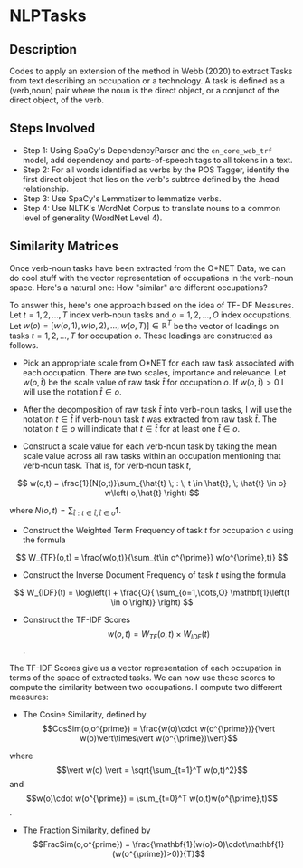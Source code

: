 # NLPTasks

## Description  
Codes to apply an extension of the method in Webb (2020) to extract Tasks from text describing an occupation or a technology. A task is defined as a (verb,noun) pair where the noun is the direct object, or a conjunct of the direct object, of the verb.

## Steps Involved

* Step 1: Using SpaCy's DependencyParser and the ``en_core_web_trf`` model, add dependency and parts-of-speech tags to all tokens in a text. 
* Step 2: For all words identified as verbs by the POS Tagger, identify the first direct object that lies on the verb's subtree defined by the .head relationship. 
* Step 3: Use SpaCy's Lemmatizer to lemmatize verbs. 
* Step 4: Use NLTK's WordNet Corpus to translate nouns to a common level of generality (WordNet Level 4). 

## Similarity Matrices

Once verb-noun tasks have been extracted from the O\*NET Data, we can do cool stuff with the vector representation of occupations in the verb-noun space. Here's a natural one: How "similar" are different occupations? 

To answer this, here's one approach based on the idea of TF-IDF Measures. Let $t=1,2,\dots,T$ index verb-noun tasks and $o=1,2,\dots,O$ index occupations. Let $w(o) = [ w(o,1),w(o,2),\dots,w(o,T) ] \in \mathbb{R}^T$ be the vector of loadings on tasks $t=1,2,\dots,T$ for occupation $o$. These loadings are constructed as follows. 

* Pick an appropriate scale from O\*NET for each raw task associated with each occupation. There are two scales, importance and relevance. Let $w(o,\hat{t})$ be the scale value of raw task $\hat{t}$ for occupation $o$. If $w(o,\hat{t})>0$ I will use the notation $\hat{t}\in o$.

* After the decomposition of raw task $\hat{t}$ into verb-noun tasks, I will use the notation $t\in \hat{t}$ if verb-noun task $t$ was extracted from raw task $\hat{t}$. The notation $t\in o$ will indicate that $t\in\hat{t}$ for at least one $\hat{t}\in o$.

* Construct a scale value for each verb-noun task by taking the mean scale value across all raw tasks within an occupation mentioning that verb-noun task. That is, for verb-noun task $t$, 

$$ w(o,t) = \frac{1}{N(o,t)}\sum_{\hat{t} \; : \; t \in \hat{t}, \; \hat{t} \in o} w\left( o,\hat{t} \right) $$

where $N(o,t) = \sum_{\hat{t} : t \in \hat{t}, \hat{t} \in o} \mathbf{1}$.

* Construct the Weighted Term Frequency of task $t$ for occupation $o$ using the formula

$$ W_{TF}(o,t) = \frac{w(o,t)}{\sum_{t\in o^{\prime}} w(o^{\prime},t)} $$

* Construct the Inverse Document Frequency of task $t$ using the formula 

$$ W_{IDF}(t) = \log\left(1 + \frac{O}{ \sum_{o=1,\dots,O} \mathbf{1}\left(t \in o \right)} \right) $$

* Construct the TF-IDF Scores $$w(o,t) = W_{TF}(o,t)\times W_{IDF}(t)$$. 

The TF-IDF Scores give us a vector representation of each occupation in terms of the space of extracted tasks. We can now use these scores to compute the similarity between two occupations. I compute two different measures:

* The Cosine Similarity, defined by 
$$CosSim(o,o^{prime}) = \frac{w(o)\cdot w(o^{\prime})}{\vert w(o)\vert\times\vert w(o^{\prime})\vert}$$

where $$\vert w(o) \vert = \sqrt{\sum_{t=1}^T w(o,t)^2}$$ and $$w(o)\cdot w(o^{\prime}) = \sum_{t=0}^T w(o,t)w(o^{\prime},t)$$.

* The Fraction Similarity, defined by 
$$FracSim(o,o^{prime}) = \frac{\mathbf{1}(w(o)>0)\cdot\mathbf{1}(w(o^{\prime})>0)}{T}$$

